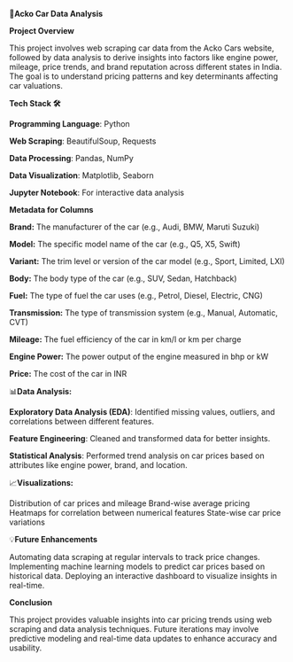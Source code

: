 🚗**Acko Car Data Analysis**

**Project Overview**

This project involves web scraping car data from the Acko Cars website, followed by data analysis to derive insights into factors like engine power, mileage, price trends, and brand reputation across different states in India. The goal is to understand pricing patterns and key determinants affecting car valuations.

**Tech Stack 🛠️**

**Programming Language**: Python

**Web Scraping**: BeautifulSoup, Requests

**Data Processing**: Pandas, NumPy

**Data Visualization**: Matplotlib, Seaborn

**Jupyter Notebook**: For interactive data analysis

**Metadata for Columns**

**Brand:** The manufacturer of the car (e.g., Audi, BMW, Maruti Suzuki)

**Model:** The specific model name of the car (e.g., Q5, X5, Swift)

**Variant:** The trim level or version of the car model (e.g., Sport, Limited, LXI)

**Body:** The body type of the car (e.g., SUV, Sedan, Hatchback)

**Fuel:** The type of fuel the car uses (e.g., Petrol, Diesel, Electric, CNG)

**Transmission:** The type of transmission system (e.g., Manual, Automatic, CVT)

**Mileage:** The fuel efficiency of the car in km/l or km per charge

**Engine Power:** The power output of the engine measured in bhp or kW

**Price:** The cost of the car in INR


📊**Data Analysis:**

**Exploratory Data Analysis (EDA)**: Identified missing values, outliers, and correlations between different features.

**Feature Engineering**: Cleaned and transformed data for better insights.

**Statistical Analysis**: Performed trend analysis on car prices based on attributes like engine power, brand, and location.

📈**Visualizations:**

Distribution of car prices and mileage
Brand-wise average pricing
Heatmaps for correlation between numerical features
State-wise car price variations


💡**Future Enhancements**

Automating data scraping at regular intervals to track price changes.
Implementing machine learning models to predict car prices based on historical data.
Deploying an interactive dashboard to visualize insights in real-time.

**Conclusion**

This project provides valuable insights into car pricing trends using web scraping and data analysis techniques. Future iterations may involve predictive modeling and real-time data updates to enhance accuracy and usability.
